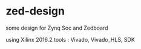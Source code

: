 # zed-design

some design for Zynq Soc and Zedboard

using Xilinx 2016.2 tools : Vivado, Vivado_HLS, SDK
